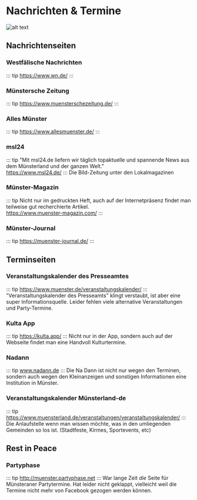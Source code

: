 
# Nachrichten & Termine

![alt text](/zeitung.jpg "Hero Image")

## Nachrichtenseiten

### Westfälische Nachrichten
::: tip
https://www.wn.de/
:::

### Münstersche Zeitung
::: tip
https://www.muensterschezeitung.de/
:::

### Alles Münster
::: tip
https://www.allesmuenster.de/
:::

### msl24
::: tip
"Mit msl24.de liefern wir täglich topaktuelle und spannende News aus dem Münsterland und der ganzen Welt."\
https://www.msl24.de/
:::
Die Bild-Zeitung unter den Lokalmagazinen

### Münster-Magazin
::: tip
Nicht nur im gedruckten Heft, auch auf der Internetpräsenz findet man teilweise gut recherchierte Artikel.\
https://www.muenster-magazin.com/
:::

### Münster-Journal
::: tip
https://muenster-journal.de/
:::

## Terminseiten

### Veranstaltungskalender des Presseamtes
::: tip
https://www.muenster.de/veranstaltungskalender/
:::
"Veranstaltungskalender des Presseamts" klingt verstaubt, ist aber eine super Informationsquelle. Leider fehlen viele alternative Veranstaltungen und Party-Termine.

### Kulta App
::: tip
https://kulta.app/
:::
Nicht nur in der App, sondern auch auf der Webseite findet man eine Handvoll Kulturtermine.

### Nadann
::: tip
www.nadann.de
:::
Die Na Dann ist nicht nur wegen den Terminen, sondern auch wegen den Kleinanzeigen und sonstigen Informationen eine Institution in Münster.

### Veranstaltungskalender Münsterland-de
::: tip
https://www.muensterland.de/veranstaltungen/veranstaltungskalender/
:::
Die Anlaufstelle wenn man wissen möchte, was in den umliegenden Gemeinden so los ist. (Stadtfeste, Kirmes, Sportevents, etc)

## Rest in Peace

### Partyphase
::: tip
http://muenster.partyphase.net
:::
War lange Zeit *die* Seite für Münsteraner Partytermine. Hat leider nicht geklappt, vielleicht weil die Termine nicht mehr von Facebook gezogen werden können.

